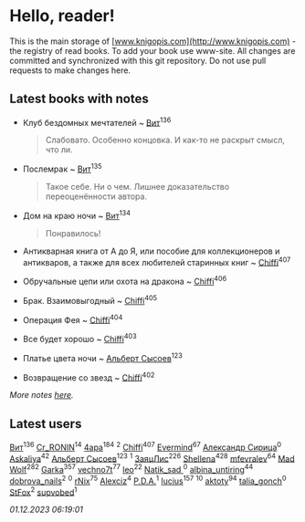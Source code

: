 # Hello, reader!
This is the main storage of [www.knigopis.com](http://www.knigopis.com) - the registry of read books.
To add your book use www-site. All changes are committed and synchronized with this git repository.
Do not use pull requests to make changes here.


## Latest books with notes
* Клуб бездомных мечтателей ~ [Вит](users/300/300273923-vkontakte)<sup>136</sup>
    > Слабовато. Особенно концовка. И как-то не раскрыт смысл, что ли.

* Послемрак ~ [Вит](users/300/300273923-vkontakte)<sup>135</sup>
    > Такое себе. Ни о чем.
    > Лишнее доказательство переоценённости автора.

* Дом на краю ночи ~ [Вит](users/300/300273923-vkontakte)<sup>134</sup>
    > Понравилось!

* Антикварная книга от А до Я, или пособие для коллекционеров и антикваров, а также для всех любителей старинных книг ~ [Chiffi](users/105/105831994080785626680-google)<sup>407</sup>

* Обручальные цепи или охота на дракона ~ [Chiffi](users/105/105831994080785626680-google)<sup>406</sup>

* Брак. Взаимовыгодный ~ [Chiffi](users/105/105831994080785626680-google)<sup>405</sup>

* Операция Фея ~ [Chiffi](users/105/105831994080785626680-google)<sup>404</sup>

* Все будет хорошо ~ [Chiffi](users/105/105831994080785626680-google)<sup>403</sup>

* Платье цвета ночи ~ [Альберт Сысоев](users/474/47446642-vkontakte)<sup>123</sup>

* Возвращение со звезд ~ [Chiffi](users/105/105831994080785626680-google)<sup>402</sup>


_More notes [here](latest_books_with_notes.md)._


## Latest users
[Вит](users/300/300273923-vkontakte)<sup>136</sup> 
[Cr_RONIN](users/112/112090473416384685204-google)<sup>14</sup> 
[4apa](users/117/117392596378069249667-google)<sup>184</sup> 
[](users/105/105803270930838059244-google)<sup>2</sup> 
[Chiffi](users/105/105831994080785626680-google)<sup>407</sup> 
[Evermind](users/302/302928912-vkontakte)<sup>67</sup> 
[Александр Сирица](users/149/14993074907293954836-mailru)<sup>0</sup> 
[Askaliya](users/326/326783541-vkontakte)<sup>42</sup> 
[Альберт Сысоев](users/474/47446642-vkontakte)<sup>123</sup> 
[](users/115/115095777313809768381-google)<sup>1</sup> 
[ЗаяцЛис](users/112/112388384595246311466-google)<sup>226</sup> 
[Shellena](users/134/13413591548892934957-mailru)<sup>428</sup> 
[mfevralev](users/140/140966150-vkontakte)<sup>64</sup> 
[Mad Wolf](users/947/94738840-vkontakte)<sup>282</sup> 
[Garka](users/115/115753719718250012620-google)<sup>357</sup> 
[vechno7t](users/102/102483077884312127500-google)<sup>77</sup> 
[leo](users/106/106915386474260202605-google)<sup>22</sup> 
[Natik_sad ](users/108/108898237485217151983-google)<sup>0</sup> 
[albina_untiring](users/257/2579695-vkontakte)<sup>44</sup> 
[dobrova_nails](users/606/6069210-vkontakte)<sup>2</sup> 
[](users/112/112239748706900948406-google)<sup>0</sup> 
[rNix](users/227/22742452-yandex)<sup>75</sup> 
[Alexciz](users/104/104402554069177138887-google)<sup>4</sup> 
[P.D.A.](users/101/101885615006241630614-google)<sup>1</sup> 
[lucius](users/838/83820536-yandex)<sup>157</sup> 
[](users/101/101368518035734751027-google)<sup>10</sup> 
[aktoty](users/275/275766107-vkontakte)<sup>94</sup> 
[talia_gonch](users/116/116727437007720956503-google)<sup>0</sup> 
[StFox](users/108/10824953-yandex)<sup>2</sup> 
[supvobed](users/111/111120684537115120803-google)<sup>1</sup> 


_01.12.2023 06:19:01_
